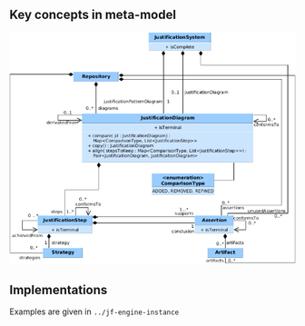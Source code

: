 ## Key concepts in meta-model

![meta-model](docs/meta-model.png)

## Implementations 

Examples are given in ```../jf-engine-instance```
